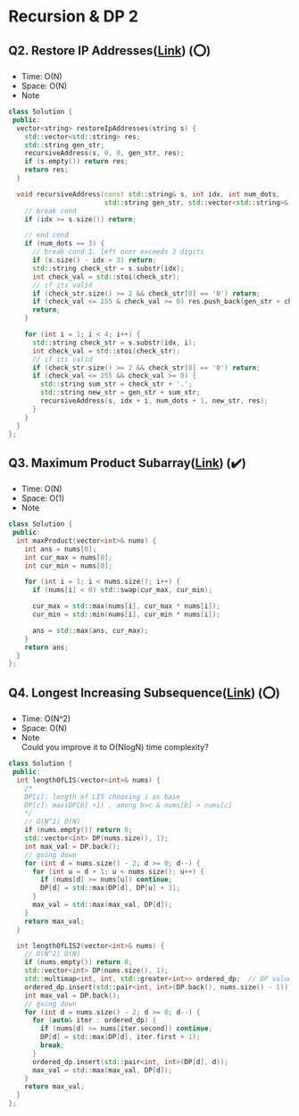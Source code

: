 # Recursion & DP 2

## Q2. Restore IP Addresses([Link](https://leetcode.com/problems/restore-ip-addresses/)) (:o:)
- Time: O(N)
- Space: O(N)
- Note <br/>
```cpp
class Solution {
 public:
  vector<string> restoreIpAddresses(string s) {
    std::vector<std::string> res;
    std::string gen_str;
    recursiveAddress(s, 0, 0, gen_str, res);
    if (s.empty()) return res;
    return res;
  }

  void recursiveAddress(const std::string& s, int idx, int num_dots,
                        std::string gen_str, std::vector<std::string>& res) {
    // break cond
    if (idx >= s.size()) return;

    // end cond
    if (num_dots == 3) {
      // break cond 1. left over exceeds 3 digits
      if (s.size() - idx > 3) return;
      std::string check_str = s.substr(idx);
      int check_val = std::stoi(check_str);
      // if its valid
      if (check_str.size() >= 2 && check_str[0] == '0') return;
      if (check_val <= 255 & check_val >= 0) res.push_back(gen_str + check_str);
      return;
    }

    for (int i = 1; i < 4; i++) {
      std::string check_str = s.substr(idx, i);
      int check_val = std::stoi(check_str);
      // if its valid
      if (check_str.size() >= 2 && check_str[0] == '0') return;
      if (check_val <= 255 && check_val >= 0) {
        std::string sum_str = check_str + '.';
        std::string new_str = gen_str + sum_str;
        recursiveAddress(s, idx + i, num_dots + 1, new_str, res);
      }
    }
  }
};
```

## Q3. Maximum Product Subarray([Link](https://leetcode.com/problems/maximum-product-subarray/)) (:heavy_check_mark:)

- Time: O(N)
- Space: O(1)
- Note <br/> 
```cpp
class Solution {
 public:
  int maxProduct(vector<int>& nums) {
    int ans = nums[0];
    int cur_max = nums[0];
    int cur_min = nums[0];

    for (int i = 1; i < nums.size(); i++) {
      if (nums[i] < 0) std::swap(cur_max, cur_min);

      cur_max = std::max(nums[i], cur_max * nums[i]);
      cur_min = std::min(nums[i], cur_min * nums[i]);

      ans = std::max(ans, cur_max);
    }
    return ans;
  }
};
```

## Q4. Longest Increasing Subsequence([Link](https://leetcode.com/problems/longest-increasing-subsequence/solution/)) (:o:)

- Time: O(N^2)
- Space: O(N)
- Note <br/> Could you improve it to O(NlogN) time complexity? 
```cpp
class Solution {
 public:
  int lengthOfLIS(vector<int>& nums) {
    /*
    DP[i]: length of LIS choosing i as base
    DP[c]: max(DP[b] +1) , among b>c & nums[b] > nums[c]
    */
    // O(N^2) O(N)
    if (nums.empty()) return 0;
    std::vector<int> DP(nums.size(), 1);
    int max_val = DP.back();
    // going down
    for (int d = nums.size() - 2; d >= 0; d--) {
      for (int u = d + 1; u < nums.size(); u++) {
        if (nums[d] >= nums[u]) continue;
        DP[d] = std::max(DP[d], DP[u] + 1);
      }
      max_val = std::max(max_val, DP[d]);
    }
    return max_val;
  }

  int lengthOfLIS2(vector<int>& nums) {
    // O(N^2) O(N)
    if (nums.empty()) return 0;
    std::vector<int> DP(nums.size(), 1);
    std::multimap<int, int, std::greater<int>> ordered_dp;  // DP value, index
    ordered_dp.insert(std::pair<int, int>(DP.back(), nums.size() - 1));
    int max_val = DP.back();
    // going down
    for (int d = nums.size() - 2; d >= 0; d--) {
      for (auto& iter : ordered_dp) {
        if (nums[d] >= nums[iter.second]) continue;
        DP[d] = std::max(DP[d], iter.first + 1);
        break;
      }
      ordered_dp.insert(std::pair<int, int>(DP[d], d));
      max_val = std::max(max_val, DP[d]);
    }
    return max_val;
  }
};
```

